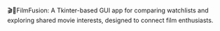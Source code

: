 🎬🍿FilmFusion: A Tkinter-based GUI app for comparing watchlists and exploring shared movie interests, designed to connect film enthusiasts.
